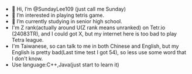 - 👋 Hi, I’m @SundayLee109 (just call me Sunday)
- 👀 I’m interested in playing tetris game.
- 🌱 I’m currently studying in senior high school.
- I'm Z rank(actually around U(Z rank means unranked) on Tetr.io (24083TR), and I could got X, but my internet here is too bad to play Tetra league.
- I'm Taiwanese, so can talk to me in both Chinese and English, but my English is pretty bad(Last time test I got 54), so less use some word that I don't know.
- Use language:C++,Java(just start to learn it)
